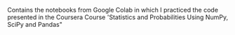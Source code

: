 Contains the notebooks from Google Colab in which I practiced the code presented in the Coursera Course 'Statistics and Probabilities Using NumPy, SciPy and Pandas"

